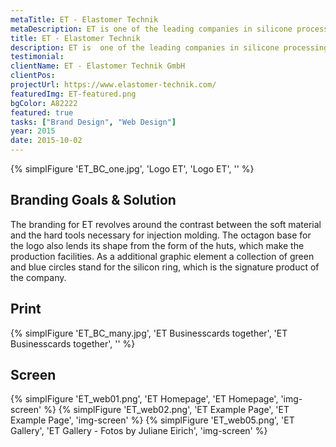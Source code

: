 ```yaml
---
metaTitle: ET - Elastomer Technik
metaDescription: ET is one of the leading companies in silicone processing and now manufactures over 2.000 customized products and millions of parts per day.
title: ET - Elastomer Technik
description: ET is  one of the leading companies in silicone processing and now manufactures over 2.000 customized products and millions of parts per day.
testimonial: 
clientName: ET - Elastomer Technik GmbH
clientPos: 
projectUrl: https://www.elastomer-technik.com/
featuredImg: ET-featured.png
bgColor: A82222
featured: true
tasks: ["Brand Design", "Web Design"]
year: 2015
date: 2015-10-02
---
```

{% simplFigure 'ET_BC_one.jpg', 'Logo ET', 'Logo ET', '' %}

## Branding Goals & Solution
The branding for ET revolves around the contrast between the soft material and the hard tools necessary for injection molding. The octagon base for the logo also lends its shape from the form of the huts, which make the production facilities. 
As a additional graphic element a collection of green and blue circles stand for the silicon ring, which is the signature product of the company.

## Print
{% simplFigure 'ET_BC_many.jpg', 'ET Businesscards together', 'ET Businesscards together', '' %}

## Screen

{% simplFigure 'ET_web01.png', 'ET Homepage', 'ET Homepage', 'img-screen' %}
{% simplFigure 'ET_web02.png', 'ET  Example Page', 'ET  Example Page', 'img-screen' %}
{% simplFigure 'ET_web05.png', 'ET Gallery', 'ET Gallery - Fotos by Juliane Eirich', 'img-screen' %}


